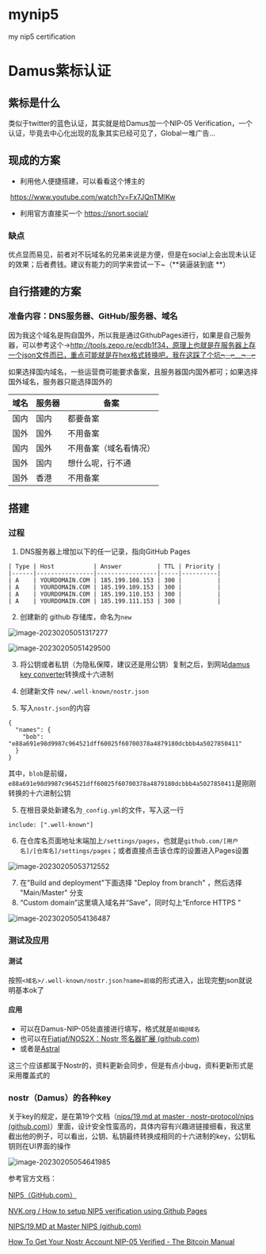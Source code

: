# mynip5
my nip5 certification

# Damus紫标认证

## 紫标是什么

类似于twitter的蓝色认证，其实就是给Damus加一个NIP-05 Verification，一个认证，毕竟去中心化出现的乱象其实已经可见了，Global一堆广告...

## 现成的方案

- 利用他人便捷搭建，可以看看这个博主的

​		https://www.youtube.com/watch?v=Fx7JQnTMlKw

- 利用官方直接买一个 https://snort.social/

### 缺点

优点显而易见，前者对不玩域名的兄弟来说是方便，但是在social上会出现未认证的效果；后者费钱。建议有能力的同学来尝试一下~（**装逼装到底 **）

## 自行搭建的方案

### 准备内容：DNS服务器、GitHub/服务器、域名

因为我这个域名是购自国外，所以我是通过GithubPages进行，如果是自己服务器，可以参考这个->http://tools.zepo.re/ecdb1f34，原理上也就是在服务器上存一个json文件而已，重点可能就是在hex格式转换吧，我在这踩了个坑┭┮﹏┭┮

如果选择国内域名，一些运营商可能要求备案，且服务器国内国外都可；如果选择国外域名，服务器只能选择国外的

| 域名 | 服务器 | 备案                   |
| ---- | ------ | ---------------------- |
| 国内 | 国内   | 都要备案               |
| 国外 | 国外   | 不用备案               |
| 国内 | 国外   | 不用备案（域名看情况） |
| 国外 | 国内   | 想什么呢，行不通       |
| 国外 | 香港   | 不用备案               |

## 搭建

### 过程

1) DNS服务器上增加以下的任一记录，指向GitHub Pages

```
| Type | Host           | Answer          | TTL | Priority |
|------|----------------|-----------------|-----|----------|
| A    | YOURDOMAIN.COM | 185.199.108.153 | 300 |          |
| A    | YOURDOMAIN.COM | 185.199.109.153 | 300 |          |
| A    | YOURDOMAIN.COM | 185.199.110.153 | 300 |          |
| A    | YOURDOMAIN.COM | 185.199.111.153 | 300 |          |
```

2. 创建新的 github 存储库，命名为`new`

![image-20230205051317277](C:\Users\Linzepore\AppData\Roaming\Typora\typora-user-images\image-20230205051317277.png)

![image-20230205051429500](C:\Users\Linzepore\AppData\Roaming\Typora\typora-user-images\image-20230205051429500.png)

3. 将公钥或者私钥（为隐私保障，建议还是用公钥）复制之后，到网站[damus key converter](https://damus.io/key/)转换成十六进制
4. 创建新文件 `new/.well-known/nostr.json`

4. 写入`nostr.json`的内容

```
{
  "names": {
    "bob": "e88a691e98d9987c964521dff60025f60700378a4879180dcbbb4a5027850411"
  }
}
```

其中，`blob`是前缀，`e88a691e98d9987c964521dff60025f60700378a4879180dcbbb4a5027850411`是刚刚转换的十六进制公钥

5. 在根目录处新建名为`_config.yml`的文件，写入这一行

```
include: [".well-known"]
```

6. 在仓库名页面地址末端加上`/settings/pages`，也就是`github.com/[用户名]/[仓库名]/settings/pages`；或者直接点击该仓库的设置进入Pages设置

![image-20230205053712552](C:\Users\Linzepore\AppData\Roaming\Typora\typora-user-images\image-20230205053712552.png)

7. 在"Build and deployment"下面选择 "Deploy from branch" ，然后选择 "Main/Master" 分支
8. “Custom domain”这里填入域名并“Save”，同时勾上“Enforce HTTPS ”

![image-20230205054136487](C:\Users\Linzepore\AppData\Roaming\Typora\typora-user-images\image-20230205054136487.png)

### 测试及应用

#### 测试

按照`<域名>/.well-known/nostr.json?name=前缀`的形式进入，出现完整json就说明基本ok了

#### 应用

* 可以在Damus-NIP-05处直接进行填写，格式就是`前缀@域名`
* 也可以在[Fiatjaf/NOS2X：Nostr 签名器扩展 (github.com)](https://github.com/fiatjaf/nos2x)
* 或者是[Astral](astral.ninja/settings)

这三个应该都属于Nostr的，资料更新会同步，但是有点小bug，资料更新形式是采用覆盖式的

### nostr（Damus）的各种key

关于key的规定，是在第19个文档（[nips/19.md at master · nostr-protocol/nips (github.com)](https://github.com/nostr-protocol/nips/blob/master/19.md)）里面，设计安全性蛮高的，具体内容有兴趣进链接细看，我这里截出他的例子，可以看出，公钥、私钥最终转换成相同的十六进制的key，公钥私钥则在UI界面的操作

![image-20230205054641985](C:\Users\Linzepore\AppData\Roaming\Typora\typora-user-images\image-20230205054641985.png)

参考官方文档：

[NIP5（GitHub.com）](https://github.com/nostr-protocol/nips/blob/master/05.md)

[NVK.org / How to setup NIP5 verification using Github Pages](https://nvk.org/n00b-nip5)

[NIPS/19.MD at Master NIPS (github.com)](https://github.com/nostr-protocol/nips/blob/master/19.md)

[How To Get Your Nostr Account NIP-05 Verified - The Bitcoin Manual](https://thebitcoinmanual.com/articles/nostr-account-nip-05-verified/)
